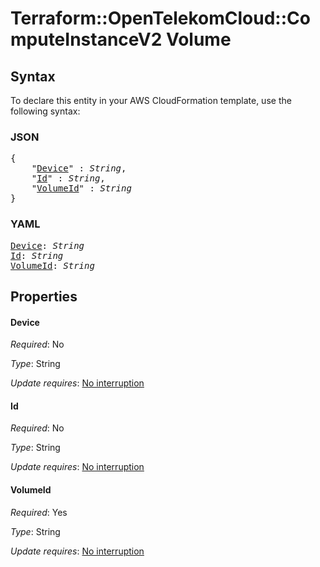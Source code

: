 # Terraform::OpenTelekomCloud::ComputeInstanceV2 Volume

## Syntax

To declare this entity in your AWS CloudFormation template, use the following syntax:

### JSON

<pre>
{
    "<a href="#device" title="Device">Device</a>" : <i>String</i>,
    "<a href="#id" title="Id">Id</a>" : <i>String</i>,
    "<a href="#volumeid" title="VolumeId">VolumeId</a>" : <i>String</i>
}
</pre>

### YAML

<pre>
<a href="#device" title="Device">Device</a>: <i>String</i>
<a href="#id" title="Id">Id</a>: <i>String</i>
<a href="#volumeid" title="VolumeId">VolumeId</a>: <i>String</i>
</pre>

## Properties

#### Device

_Required_: No

_Type_: String

_Update requires_: [No interruption](https://docs.aws.amazon.com/AWSCloudFormation/latest/UserGuide/using-cfn-updating-stacks-update-behaviors.html#update-no-interrupt)

#### Id

_Required_: No

_Type_: String

_Update requires_: [No interruption](https://docs.aws.amazon.com/AWSCloudFormation/latest/UserGuide/using-cfn-updating-stacks-update-behaviors.html#update-no-interrupt)

#### VolumeId

_Required_: Yes

_Type_: String

_Update requires_: [No interruption](https://docs.aws.amazon.com/AWSCloudFormation/latest/UserGuide/using-cfn-updating-stacks-update-behaviors.html#update-no-interrupt)

